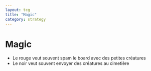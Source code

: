 ```yaml
---
layout: tcg
title: "Magic"
category: strategy
---
```


# Magic

- Le rouge veut souvent spam le board avec des petites créatures
- Le noir veut souvent envoyer des créatures au cimetière
